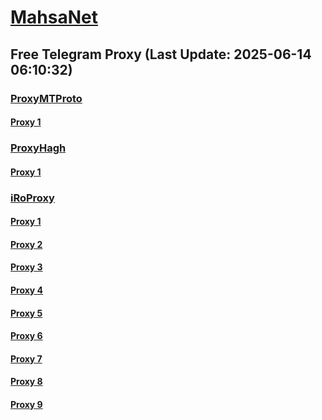
# [MahsaNet](https://t.me/mahsa_net)
## Free Telegram Proxy (Last Update: 2025-06-14 06:10:32)
### [ProxyMTProto](https://t.me/ProxyMTProto)
#### [Proxy 1](tg://proxy?server=14.102.10.171&port=85&secret=7gAA8A8Pd1VV____9QBuLmltZWRpYS5zdGVhbXBvd2VyZWQuY29t)
### [ProxyHagh](https://t.me/ProxyHagh)
#### [Proxy 1](tg://proxy?server=siteimprove.ir&port=80&secret=%2F%2F%2F%2F%2F%2F%2F%2F%2F%2F%2F%2F%2F%2F%2F%2F%2F%2F%2F%2F%2Fw%3D%3D)
### [iRoProxy](https://t.me/iRoProxy)
#### [Proxy 1](tg://proxy?server=141.11.26.39&port=443&secret=7rXpXsHm4qJ_nKJvoq_oq_ptZWRpYS5zdGVhbXBvd2VyZWQuY29t)
#### [Proxy 2](tg://proxy?server=141.11.26.48&port=443&secret=7rXpXsHm4qJ_nKJvoq_oq_ptZWRpYS5zdGVhbXBvd2VyZWQuY29t)
#### [Proxy 3](tg://proxy?server=141.11.26.45&port=443&secret=7rXpXsHm4qJ_nKJvoq_oq_ptZWRpYS5zdGVhbXBvd2VyZWQuY29t)
#### [Proxy 4](tg://proxy?server=141.11.26.41&port=443&secret=7rXpXsHm4qJ_nKJvoq_oq_ptZWRpYS5zdGVhbXBvd2VyZWQuY29t)
#### [Proxy 5](tg://proxy?server=141.11.26.35&port=443&secret=7rXpXsHm4qJ_nKJvoq_oq_ptZWRpYS5zdGVhbXBvd2VyZWQuY29t)
#### [Proxy 6](tg://proxy?server=141.11.26.29&port=773&secret=7gAA8A8Pd1VV____9QBuLmltZWRpYS5zdGVhbXBvd2VyZWQuY29t)
#### [Proxy 7](tg://proxy?server=141.11.26.31&port=773&secret=7gAA8A8Pd1VV____9QBuLmltZWRpYS5zdGVhbXBvd2VyZWQuY29t)
#### [Proxy 8](tg://proxy?server=141.11.26.46&port=443&secret=7rXpXsHm4qJ_nKJvoq_oq_ptZWRpYS5zdGVhbXBvd2VyZWQuY29t)
#### [Proxy 9](tg://proxy?server=141.11.26.34&port=443&secret=7rXpXsHm4qJ_nKJvoq_oq_ptZWRpYS5zdGVhbXBvd2VyZWQuY29t)

    